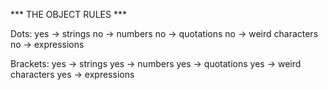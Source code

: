 *** THE OBJECT RULES  ***

Dots:
yes -> strings
no -> numbers
no -> quotations
no -> weird characters
no -> expressions

Brackets:
yes -> strings
yes -> numbers
yes -> quotations
yes -> weird characters
yes -> expressions